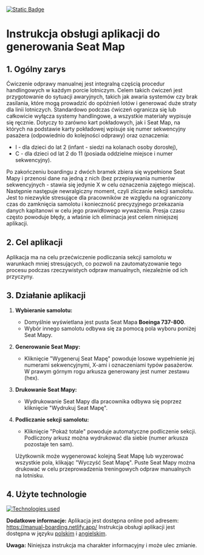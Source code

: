 [![Static Badge](https://img.shields.io/badge/go_to-english_version-001F7E?labelColor=D00C27)](https://github.com/TenaciousHare/ManualBoarding/blob/main/README.md)

# Instrukcja obsługi aplikacji do generowania Seat Map

## 1. Ogólny zarys

Ćwiczenie odprawy manualnej jest integralną częścią procedur handlingowych w każdym porcie lotniczym. Celem takich ćwiczeń jest przygotowanie do sytuacji awaryjnych, takich jak awaria systemów czy brak zasilania, które mogą prowadzić do opóźnień lotów i generować duże straty dla linii lotniczych. Standardowo podczas ćwiczeń ogranicza się lub całkowicie wyłącza systemy handlingowe, a wszystkie materiały wypisuje się ręcznie. Dotyczy to zarówno kart pokładowych, jak i Seat Map, na których na podstawie karty pokładowej wpisuje się numer sekwencyjny pasażera (odpowiednio do kolejności odprawy) oraz oznaczenia:

- I - dla dzieci do lat 2 (infant - siedzi na kolanach osoby dorosłej),
- C - dla dzieci od lat 2 do 11 (posiada oddzielne miejsce i numer sekwencyjny).

Po zakończeniu boardingu z dwóch bramek zbiera się wypełnione Seat Mapy i przenosi dane na jedną z nich (bez przepisywania numerów sekwencyjnych - stawia się jedynie X w celu oznaczenia zajętego miejsca). Następnie następuje newralgiczny moment, czyli zliczanie sekcji samolotu. Jest to niezwykle stresujące dla pracowników ze względu na ograniczony czas do zamknięcia samolotu i konieczność precyzyjnego przekazania danych kapitanowi w celu jego prawidłowego wyważenia. Presja czasu często powoduje błędy, a właśnie ich eliminacja jest celem niniejszej aplikacji.

## 2. Cel aplikacji

Aplikacja ma na celu przećwiczenie podliczania sekcji samolotu w warunkach mniej stresujących, co pozwoli na zautomatyzowanie tego procesu podczas rzeczywistych odpraw manualnych, niezależnie od ich przyczyny.

## 3. Działanie aplikacji

1. **Wybieranie samolotu:**

   - Domyślnie wyświetlana jest pusta Seat Mapa **Boeinga 737-800**.
   - Wybór innego samolotu odbywa się za pomocą pola wyboru poniżej Seat Mapy.

2. **Generowanie Seat Mapy:**
   - Kliknięcie "Wygeneruj Seat Mapę" powoduje losowe wypełnienie jej numerami sekwencyjnymi, X-ami i oznaczeniami typów pasażerów. W prawym górnym rogu arkusza generowany jest numer zestawu (hex).
3. **Drukowanie Seat Mapy:**
   - Wydrukowanie Seat Mapy dla pracownika odbywa się poprzez kliknięcie "Wydrukuj Seat Mapę".
4. **Podliczanie sekcji samolotu:**

   - Kliknięcie "Pokaż totale" powoduje automatyczne podliczenie sekcji.
     Podliczony arkusz można wydrukować dla siebie (numer arkusza pozostaje ten sam).

   Użytkownik może wygenerować kolejną Seat Mapę lub wyzerować wszystkie pola, klikając "Wyczyść Seat Mapę".
   Puste Seat Mapy można drukować w celu przeprowadzenia treningowych odpraw manualnych na lotnisku.

## 4. Użyte technologie

[![Technologies used](https://skillicons.dev/icons?i=react,css,vite,vitest)](https://skillicons.dev)

**Dodatkowe informacje:**
Aplikacja jest dostępna online pod adresem: https://manual-boarding.netlify.app/
Instrukcja obsługi aplikacji jest dostępna w języku [polskim](https://github.com/TenaciousHare/ManualBoarding/blob/main/README-pl.md) i [angielskim](https://github.com/TenaciousHare/ManualBoarding/blob/main/README.md).

**Uwaga:**
Niniejsza instrukcja ma charakter informacyjny i może ulec zmianie.
